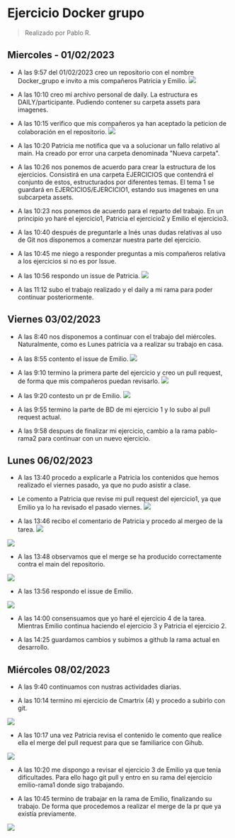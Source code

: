 # Ejercicio Docker grupo
> Realizado por Pablo R.

## Miercoles - 01/02/2023
- A las 9:57 del 01/02/2023 creo un repositorio con el nombre Docker_grupo e invito a mis compañeros Patricia y Emilio.
![](./assets/inicialice.PNG)

- A las 10:10 creo mi archivo personal de daily. La estructura es DAILY/participante. Pudiendo contener su carpeta assets para imagenes.

- A las 10:15 verifico que mis compañeros ya han aceptado la peticion de colaboración en el repositorio.
![](./assets/verifico-compis.PNG)

- A las  10:20 Patricia me notifica que va a solucionar un fallo relativo al main. Ha creado por error una carpeta denominada "Nueva carpeta".

- A las 10:26 nos ponemos de acuerdo para crear la estructura de los ejercicios. Consistirá en una carpeta EJERCICIOS que contendrá el conjunto de estos, estructurados por diferentes temas. El tema 1 se guardará en EJERCICIOS/EJERCICIO1, estando sus imagenes en una subcarpeta assets.

- A las 10:23 nos ponemos de acuerdo para el reparto del trabajo. En un principio yo haré el ejercicio1, Patricia el ejercicio2 y Emilio el ejercicio3.

- A las 10:40 después de preguntarle a Inés unas dudas relativas al uso de Git nos disponemos a comenzar nuestra parte del ejercicio.

- A las 10:45 me niego a responder preguntas a mis compañeros relativa a los ejercicios si no es por Issue.

- A las 10:56 respondo un issue de Patricia.
![](assets/dudapatri1.PNG)

- A las 11:12 subo el trabajo realizado y el daily a mi rama para poder continuar posteriormente.

## Viernes 03/02/2023
- A las 8:40 nos disponemos a continuar con el trabajo del miércoles. Naturalmente, como es Lunes patricia va a realizar su trabajo en casa.

- A las 8:55 contento el issue de Emilio.
![](./assets/issueemilio1.PNG)

- A las 9:10 termino la primera parte del ejercicio y creo un pull request, de forma que mis compañeros puedan revisarlo.
![](./assets/pr1.PNG)

- A las 9:20 contesto un pr de Emilio.
![](./assets/emilioadminer.PNG)

- A las 9:55 termino la parte de BD de mi ejercicio 1 y lo subo al pull request actual.

- A las 9:58 despues de finalizar mi ejercicio, cambio a la rama pablo-rama2 para continuar con un nuevo ejercicio.

## Lunes 06/02/2023
- A las 13:40 procedo a explicarle a Patricia los contenidos que hemos realizado el viernes pasado, ya que no pudo asistir a clase.

- Le comento a Patricia que revise mi pull request del ejercicio1, ya que Emilio ya lo ha revisado el pasado viernes.
![](./assets/prlunes.png)

- A las 13:46 recibo el comentario de Patricia y procedo al mergeo de la tarea.
![](./assets/prmiopatriaceptar.png)

![](./assets/mergemio.png)

- A las 13:48 observamos que el merge se ha producido correctamente contra el main del repositorio.

![](./assets/mergehechopablo1.png)

- A las 13:56 respondo el issue de Emilio.

![](./assets/emilioissue2.png)

- A las 14:00 consensuamos que yo haré el ejercicio 4 de la tarea. Mientras Emilio continua haciendo el ejercicio 3 y Patricia el ejercicio 2.

- A las 14:25 guardamos cambios y subimos a github la rama actual en desarrollo.

## Miércoles 08/02/2023

- A las 9:40 continuamos con nustras actividades diarias.

- A las 10:14 termino mi ejercicio de Cmartrix (4) y procedo a subirlo con git.

![](./assets/pr2.png)

- A las 10:17 una vez Patricia revisa el contenido le comento que realice ella el merge del pull request para que se familiarice con Gihub.

![](./assets/patrihacemerge.png)

- A las 10:20 me dispongo a revisar el ejercicio 3 de Emilio ya que tenía dificultades. Para ello hago git pull y entro en su rama del ejercicio emilio-rama1 donde sigo trabajando.

- A las 10:45 termino de trabajar en la rama de Emilio, finalizando su trabajo. De forma que procedemos a realizar el merge de la pr que ya existía previamente.

![](./assets/premiliofixed.png)